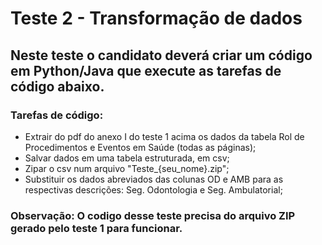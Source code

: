 <h1>Teste 2 - Transformação de dados</h1>

<h2>Neste teste o candidato deverá criar um código em Python/Java que execute as tarefas de código abaixo.</h2>

<h3>Tarefas de código:</h3>

<ul>
  <li>Extrair do pdf do anexo I do teste 1 acima os dados da tabela Rol de Procedimentos e Eventos em Saúde (todas as páginas);</li>
  <li>Salvar dados em uma tabela estruturada, em csv;</li>
  <li>Zipar o csv num arquivo "Teste_{seu_nome}.zip";</li>
  <li>Substituir os dados abreviados das colunas OD e AMB para as respectivas descrições: Seg. Odontologia e Seg. Ambulatorial;</li>
</ul>

<h3>Observação: O codigo desse teste precisa do arquivo ZIP gerado pelo teste 1 para funcionar.</h3>

